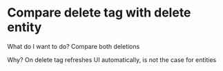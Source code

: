 # Compare delete tag with delete entity


What do I want to do? Compare both deletions

Why? On delete tag refreshes UI automatically, is not the case for entities


